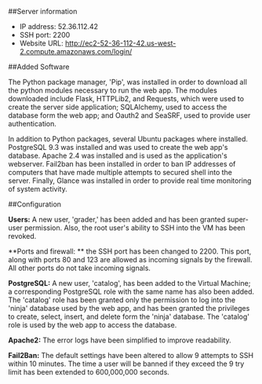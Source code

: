 ##Server information- IP address: 52.36.112.42- SSH port: 2200- Website URL: http://ec2-52-36-112-42.us-west-2.compute.amazonaws.com/login/##Added SoftwareThe Python package manager, 'Pip', was installed in order to download all the python modules necessary to run the web app.  The modules downloaded include Flask, HTTPLib2, and Requests, which were used to create the server side application; SQLAlchemy, used to access the database form the web app; and Oauth2 and SeaSRF, used to provide user authentication.In addition to Python packages, several Ubuntu packages where installed.  PostgreSQL 9.3 was installed and was used to create the web app's database.  Apache 2.4 was installed and is used as the application's webserver.  Fail2ban has been installed in order to ban IP addresses of computers that have made multiple attempts to secured shell into the server.  Finally, Glance was installed in order to provide real time monitoring of system activity.   ##Configuration**Users:**  A new user, 'grader,' has been added and has been granted super-user permission.  Also, the root user's ability to SSH into the VM has been revoked.  **Ports and firewall: ** the SSH port has been changed to 2200.  This port, along with ports 80 and 123 are allowed as incoming signals  by the firewall.  All other ports do not take incoming signals.  **PostgreSQL:** A new user, 'catalog', has been added to the Virtual Machine; a corresponding PostgreSQL role with the same name has also been added.  The 'catalog' role has been granted only the permission to log into the 'ninja' database used by the web app, and has been granted the privileges to create, select, insert, and delete form the 'ninja' database.  The 'catalog' role is used by the web app to access the database.  **Apache2:** The error logs have been simplified to improve readability.  **Fail2Ban:**  The default settings have been altered to allow 9 attempts to SSH within 10 minutes.  The time a user will be banned if they exceed the 9 try limit has been extended to 600,000,000 seconds.  